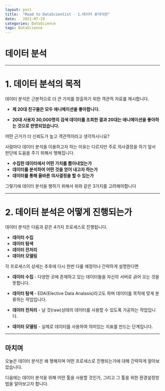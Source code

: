 ```yaml
---
layout: post
title:  "Road to DataScientist - 1.데이터 분석이란"
date:   2021-07-19 
categories: DataScience
tags: DataScience
---
```

# 데이터 분석
---


# 1. 데이터 분석의 목적


데이터 분석은 근본적으로 더 큰 가치를 창출하기 위한 객관적 자료를 제시합니다.


+ **제 20대 친구들은 모두 애니메이션을 좋아합니다.**
    
+ **20대 사용자 30,000명의 검색 데이터를 조회한 결과 20대는 애니메이션을 좋아하는 것으로 판명되었습니다.**

    
어떤 근거가 더 신뢰도가 높고 객관적이라고 생각하시나요?

사람마다 데이터 분석을 이용하고자 하는 이유는 다르지만 주로 의사결정을 하기 앞서 판단에 도움을 주기 위해서 행해집니다.   
    
* **수집한 데이터에서 어떤 가치를 뽑아내었는가**
* **데이터를 분석하여 어떤 것을 얻어 내고자 하는가**
* **데이터를 통해 올바른 의사결정을 할 수 있는가**
    
그렇기에 데이터 분석을 행하기 위해서 위와 같은 3가지를 고려해야합니다
   
***



# 2. 데이터 분석은 어떻게 진행되는가

데이터 분석은 다음과 같은 4가지 프로세스로 진행됩니다.

* **데이터 수집** 
* **데이터 탐색** 
* **데이터 전처리** 
* **데이터 모델링** 

각 프로세스의 상세는 추후에 다시 한번 다룰 예정이나 간략하게 설명한다면

* **데이터 수집** - 다양한 곳에 존재하고 있는 데이터들을 자신의 서버로 긁어 오는 것을 뜻합니다.
     
* **데이터 탐색** - EDA(Elective Data Analasis)라고도 하며 데이터를 목적에 맞게 분류하는 작업입니다.
    
* **데이터 전처리** - 날 것(raw)상태의 데이터를 사용할 수 있도록 가공하는 작업입니다.
    
* **데이터 모델링** - 실제로 데이터를 사용하여 의미있는 지표를 만드는 단계입니다.
    
***

## 마치며 

오늘은 데이터 분석은 왜 행해지며 어떤 프로세스로 진행되는가에 대해 간략하게 알아보았습니다.

다음에는 데이터 분석을 위해 어떤 툴을 사용할 것인가, 그리고 그 툴을 위한 환경설정방법을 알아보고자 합니다.